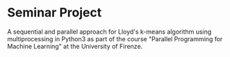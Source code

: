 # Seminar Project
A sequential and parallel approach for Lloyd's k-means algorithm using multiprocessing in Python3 as part of the course "Parallel Programming for Machine Learning" at the University of Firenze.
